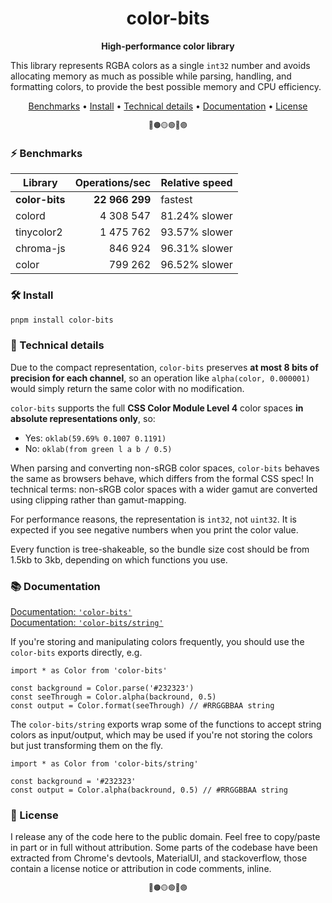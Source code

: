 <h1 align="center">
  color-bits
</h1>

<p align="center">
  <b>High-performance color library</b>
</p>

This library represents RGBA colors as a single `int32` number and avoids allocating memory as much as possible while parsing, handling, and formatting colors, to provide the best possible memory and CPU efficiency.

<p align="center">
  <a href="#-benchmarks">Benchmarks</a> •
  <a href="#-install">Install</a> •
  <a href="#-technical-details">Technical details</a> •
  <a href="#-documentation">Documentation</a> •
  <a href="#-license">License</a>
</p>

<p align="center">
  <small>🔴🟠🟡🟢🔵🟣</small>
</p>

### ⚡ Benchmarks

| Library        | Operations/sec | Relative speed |
| ---            | --:            | ---            |
| **color-bits** | **22 966 299** | fastest        |
| colord         | 4 308 547      | 81.24% slower  |
| tinycolor2     | 1 475 762      | 93.57% slower  |
| chroma-js      | 846 924        | 96.31% slower  |
| color          | 799 262        | 96.52% slower  |

### 🛠️ Install

```sh
pnpm install color-bits
```

### 📑 Technical details

Due to the compact representation, `color-bits` preserves **at most 8 bits of precision for each channel**, so an operation like `alpha(color, 0.000001)` would simply return the same color with no modification.

`color-bits` supports the full **CSS Color Module Level 4** color spaces **in absolute representations only**, so:
 - Yes: `oklab(59.69% 0.1007 0.1191)`
 - No: `oklab(from green l a b / 0.5)`

When parsing and converting non-sRGB color spaces, `color-bits` behaves the same as browsers behave, which differs from the formal CSS spec! In technical terms: non-sRGB color spaces with a wider gamut are converted using clipping rather than gamut-mapping.

For performance reasons, the representation is `int32`, not `uint32`. It is expected if you see negative numbers when you print the color value.

Every function is tree-shakeable, so the bundle size cost should be from 1.5kb to 3kb, depending on which functions you use.

### 📚 Documentation

[Documentation: `'color-bits'`](https://github.com/romgrk/color-bits/tree/master/docs/README.md)  
[Documentation: `'color-bits/string'`](https://github.com/romgrk/color-bits/tree/master/docs/string/README.md)  

If you're storing and manipulating colors frequently, you should use the `color-bits` exports directly, e.g.

```tsx
import * as Color from 'color-bits'

const background = Color.parse('#232323')
const seeThrough = Color.alpha(backround, 0.5)
const output = Color.format(seeThrough) // #RRGGBBAA string
```

The `color-bits/string` exports wrap some of the functions to accept string colors as input/output, which may be used if you're not storing the colors but just transforming them on the fly.

```tsx
import * as Color from 'color-bits/string'

const background = '#232323'
const output = Color.alpha(backround, 0.5) // #RRGGBBAA string
```

### 📜 License

I release any of the code here to the public domain. Feel free to copy/paste in part or in full without attribution. Some parts of the codebase have been extracted from Chrome's devtools, MaterialUI, and stackoverflow, those contain a license notice or attribution in code comments, inline.

<p align="center">
  <small>🔴🟠🟡🟢🔵🟣</small>
</p>
